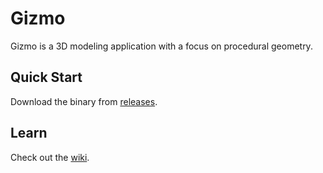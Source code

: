 # Gizmo

Gizmo is a 3D modeling application with a focus on procedural geometry.

## Quick Start

Download the binary from [releases](https://github.com/Y-o-p/gizmo/releases/).

## Learn

Check out the [wiki](https://github.com/Y-o-p/gizmo/wiki/Learn).
